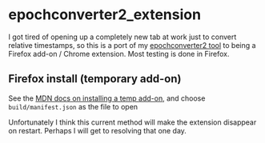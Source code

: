 # epochconverter2_extension

I got tired of opening up a completely new tab at work just to convert relative timestamps, so this is a port of my [epochconverter2 tool](https://epochconverter2.colby.cc/) to being a Firefox add-on / Chrome extension. Most testing is done in Firefox.

## Firefox install (temporary add-on)

See the [MDN docs on installing a temp add-on](https://developer.mozilla.org/en-US/docs/Mozilla/Add-ons/WebExtensions/Your_first_WebExtension#installing), and choose `build/manifest.json` as the file to open

Unfortunately I think this current method will make the extension disappear on restart. Perhaps I will get to resolving that one day.
